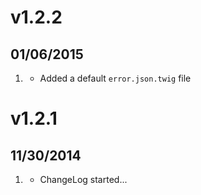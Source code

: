 # v1.2.2
## 01/06/2015

1. [](#new)
    * Added a default `error.json.twig` file

# v1.2.1
## 11/30/2014

1. [](#new)
    * ChangeLog started...
